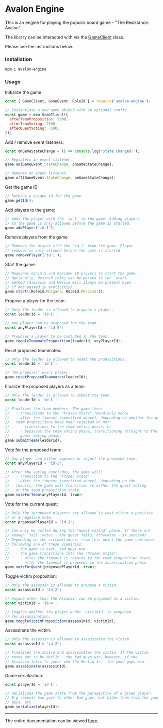 # Avalon Engine

This is an engine for playing the popular board game - "The Resistance: Avalon".

The library can be interacted with via the [GameClient](https://alexlomm.github.io/avalon-engine/classes/_game_client_.gameclient.html) class.

Please see the instructions below.

### Installation

```sh
npm i avalon-engine
```

### Usage

Initialize the game:

```javascript
const { GameClient, GameEvent, RoleId } = require('avalon-engine');

// Instantiate a new game object with an optional config.
const game = new GameClient({
  afterTeamProposition: 5000,
  afterTeamVoting: 7500,
  afterQuestVoting: 7500,
});
```

Add / remove event listeners:

```javascript
const onGameStateChange = () => console.log('State Changed!');

// Registers an event listener.
game.on(GameEvent.StateChange, onGameStateChange);

// Removes an event listener.
game.off(GameEvent.StateChange, onGameStateChange);
```

Get the game ID:

```javascript
// Returns a unique id for the game.
game.getId();
```

Add players to the game:

```javascript
// Adds the player with the `id-1` to the game. Adding players
// to the game is only allowed before the game is started.
game.addPlayer('id-1');
```

Remove players from the game:

```javascript
// Removes the player with the `id-1` from the game. Player
// removal is only allowed before the game is started.
game.removePlayer('id-1');
```

Start the game:

```javascript
// Requires minim 5 and maximum 10 players to start the game.
// Optionally, desired roles can be passed to the `start`
// method (Assassin and Merlin will always be present even
// if not passed in explicitly).
game.start([RoleId.Morgana, RoleId.Percival]);
```

Propose a player for the team:

```javascript
// Only the leader is allowed to propose a player.
const leaderId = 'id-1';

// Any player can be proposed for the team.
const anyPlayerId = 'id-5';

// Proposes a player to be included in the team.
game.toggleTeammateProposition(leaderId, anyPlayerId);
```

Reset proposed teammates:

```javascript
// Only the leader is allowed to reset the propositions.
const leaderId = 'id-1';

// "Un-proposes" every player
game.resetProposedTeammates(leaderId);
```

Finalize the proposed players as a team:

```javascript
// Only the leader is allowed to submit the team.
const leaderId = 'id-1';

// Finalizes the team members. The game then:
//   - transitions to the "Frozen State" (Read-only mode)
//   - after the timeout (specified above), depending on whether the past 4
//   team propositions have been rejected or not:
//     - transitions to the team voting phase, or
//     - bypasses the team voting phase, transitioning straight to the
//     quest voting phase.
game.submitTeam(leaderId);
```

Vote for the proposed team:

```javascript
// Any player can either approve or reject the proposed team.
const anyPlayerId = 'id-3';

// After the voting concludes, the game will:
//   - transition to the "Frozen State"
//   - after the timeout (specified above), depending on the
//   results, the game will transition to either the quest voting
//   or the team proposition state.
game.voteForTeam(anyPlayerId, true);
```

Vote for the current quest:

```javascript
// Only the *proposed players* are allowed to cast either a positive
// or a negative vote.
const proposedPlayerId = 'id-3';

// Can only be called during the "quest voting" phase. If there are
// enough `fail` votes - the quest fails, otherwise - it succeeds.
// Depending on the circumstances, from this point the game continues
// following one of these scenarios:
//   - the game is over, bad guys win.
//   - the game transitions into the "Frozen State":
//     - after the timeout it returns to the team proposition state.
//     - after the timeout it proceeds to the assassination phase.
game.voteForQuest(proposedPlayerId, true);
```

Toggle victim proposition:

```javascript
// Only the assassin is allowed to propose a victim.
const assassinId = 'id-2';

// Anyone other than the Assassin can be proposed as a victim.
const victimId = 'id-4';

// Toggles whether the player under `victimId` is proposed
// for assassination.
game.toggleVictimProposition(assassinId, victimId);
```

Assassinate the victim:

```javascript
// Only the assassin is allowed to assassinate the victim.
const assassinId = 'id-2';

// Finalizes the choice and assassinates the victim. If the victim
// turns out to be Merlin - the bad guys win, however, if the
// Assassin fails to guess who the Merlin is - the good guys win.
game.assassinate(assassinId);
```

Game serialization:

```javascript
const playerId = 'id-1';

// Serializes the game state from the perspective of a given player.
// E.g reveals bad guys to other bad guys, but hides them from the good
// guys, etc..
game.serialize(playerId);
```

---

The entire documentation can be viewed [here](https://alexlomm.github.io/avalon-engine/).
